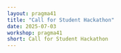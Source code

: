 ```yaml
---
layout: pragma41
title: "Call for Student Hackathon"
date: 2025-07-03
workshop: pragma41
short: Call for Student Hackathon
---
```



